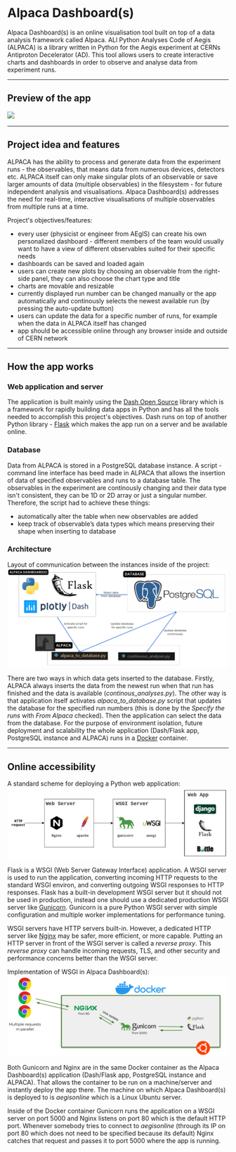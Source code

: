 # Alpaca Dashboard(s)

Alpaca Dashboard(s) is an online visualisation tool built on top of a data analysis framework called Alpaca. ALl Python Analyses Code of Aegis (ALPACA) is a library written in Python for the Aegis experiment
at CERNs Antiproton Decelerator (AD). This tool allows users to create interactive charts and dashboards in order to observe and analyse data from experiment runs.

---

## Preview of the app

<img src="dashboard_preview.gif"/>

---

## Project idea and features

ALPACA has the ability to process and generate data from the experiment runs - the observables, that means data from numerous devices, detectors etc. ALPACA itself can only make singular plots of an observable or save larger amounts of data (multiple observables) in the filesystem - for future independent analysis and visualisations. Alpaca Dashboard(s) addresses the need for real-time, interactive visualisations of multiple observables from multiple runs at a time.

Project's objectives/features:
- every user (physicist or engineer from AEgIS) can create his own personalized dashboard - different members of the team would usually want to have a view of different observables suited for their specific needs
- dashboards can be saved and loaded again
- users can create new plots by choosing an observable from the right-side panel, they can also choose the chart type and title
- charts are movable and resizable
- currently displayed run number can be changed manually or the app automatically and continously selects the newest available run (by pressing the auto-update button)
- users can update the data for a specific number of runs, for example when the data in ALPACA itself has changed
- app should be accessible online through any browser inside and outside of CERN network

---

## How the app works

### Web application and server
The application is built mainly using the [Dash Open Source](https://dash.plotly.com/) library which is a framework for rapidly building data apps in Python and has all the tools needed to accomplish this project's objectives. Dash runs on top of another Python library - [Flask](https://flask.palletsprojects.com/en/2.3.x/) which makes the app run on a server and be available online.

### Database
Data from ALPACA is stored in a PostgreSQL database instance. A script - command line interface has beed made in ALPACA that allows the insertion of data of specified observables and runs to a database table. The observables in the experiment are continously changing and their data type isn't consistent, they can be 1D or 2D array or just a singular number. Therefore, the script had to achieve these things:
- automatically alter the table when new observables are added
- keep track of observable’s data types which means preserving their shape when inserting to database

### Architecture
Layout of communication between the instances inside of the project:
<img src="app_architecture.png"/>

There are two ways in which data gets inserted to the database. Firstly, ALPACA always inserts the data from the newest run when that run has finished and the data is available (*continous_analyses.py*). The other way is that application itself activates *alpaca_to_database.py* script that updates the database for the specified run numbers (this is done by the *Specify the runs* with *From Alpaca* checked). Then the application can select the data from the database. For the purpose of environment isolation, future deployment and scalability the whole application (Dash/Flask app, PostgreSQL instance and ALPACA) runs in a [Docker](https://www.docker.com/) container. 

---

## Online accessibility
A standard scheme for deploying a Python web application:
<img src="python_server.png" width="1000"/>

Flask is a WSGI (Web Server Gateway Interface) application. A WSGI server is used to run the application, converting incoming HTTP requests to the standard WSGI environ, and converting outgoing WSGI responses to HTTP responses. Flask has a built-in development WSGI server but it should not be used in production, instead one should use a dedicated production WSGI server like [Gunicorn](https://gunicorn.org/). Gunicorn is a pure Python WSGI server with simple configuration and multiple worker implementations for performance tuning.

WSGI servers have HTTP servers built-in. However, a dedicated HTTP server like [Nginx](https://nginx.org/) may be safer, more efficient, or more capable. Putting an HTTP server in front of the WSGI server is called a *reverse proxy*. This *reverse proxy* can handle incoming requests, TLS, and other security and performance concerns better than the WSGI server.

Implementation of WSGI in Alpaca Dashboard(s):
<img src="contenerization.png"/>

Both Gunicorn and Nginx are in the same Docker container as the Alpaca Dashboard(s) application (Dash/Flask app, PostgreSQL instance and ALPACA). That allows the container to be run on a machine/server and instantly deploy the app there. The machine on which Alpaca Dashboard(s) is deployed to is *aegisonline* which is a Linux Ubuntu server.

Inside of the Docker container Gunicorn runs the application on a WSGI server on port 5000 and Nginx listens on port 80 which is the default HTTP port. Whenever somebody tries to connect to *aegisonline* (through its IP on port 80 which does not need to be specified because its default) Nginx catches that request and passes it to port 5000 where the app is running.
